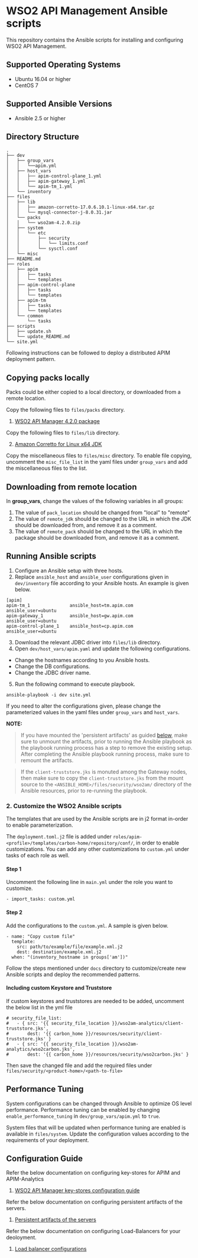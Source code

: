 # WSO2 API Management Ansible scripts

This repository contains the Ansible scripts for installing and configuring WSO2 API Management.

## Supported Operating Systems

- Ubuntu 16.04 or higher
- CentOS 7

## Supported Ansible Versions

- Ansible 2.5 or higher

## Directory Structure
```
.
├── dev
│   ├── group_vars
│   │   └──apim.yml
│   ├── host_vars
│   │   ├── apim-control-plane_1.yml
│   │   ├── apim-gateway_1.yml
│   │   └── apim-tm_1.yml
│   └── inventory
├── files
│   ├── lib
│   │   ├── amazon-corretto-17.0.6.10.1-linux-x64.tar.gz
│   │   └── mysql-connector-j-8.0.31.jar
│   └── packs
│   │   └── wso2am-4.2.0.zip
│   ├── system
│   │   └── etc
│   │       ├── security
│   │       │   └── limits.conf
│   │       └── sysctl.conf
│   └── misc
├── README.md
├── roles
│   ├── apim
│   │   ├── tasks
│   │   └── templates
│   ├── apim-control-plane
│   │   ├── tasks
│   │   └── templates
│   ├── apim-tm
│   │   ├── tasks
│   │   └── templates
│   └── common
│       └── tasks
├── scripts
│   ├── update.sh
│   └── update_README.md
└── site.yml

```

Following instructions can be followed to deploy a distributed APIM deployment pattern.


## Copying packs locally
Packs could be either copied to a local directory, or downloaded from a remote location.

Copy the following files to `files/packs` directory.

1. [WSO2 API Manager 4.2.0 package](https://wso2.com/api-management/install/)

Copy the following files to `files/lib` directory.

2. [Amazon Corretto for Linux x64 JDK](https://docs.aws.amazon.com/corretto/latest/corretto-17-ug/downloads-list.html)

Copy the miscellaneous files to `files/misc` directory. To enable file copying,  uncomment the `misc_file_list` in the yaml files under `group_vars` and add the miscellaneous files to the list.

## Downloading from remote location

In **group_vars**, change the values of the following variables in all groups:
1. The value of `pack_location` should be changed from "local" to "remote"
2. The value of `remote_jdk` should be changed to the URL in which the JDK should be downloaded from, and remove it as a comment.
3. The value of `remote_pack` should be changed to the URL in which the package should be downloaded from, and remove it as a comment.

## Running Ansible scripts
1. Configure an Ansible setup with three hosts.
2. Replace `ansible_host` and `ansible_user` configurations given in `dev/inventory` file according to your Ansible hosts. An example is given below.

```
[apim]
apim-tm_1               ansible_host=tm.apim.com     ansible_user=ubuntu
apim-gateway_1          ansible_host=gw.apim.com     ansible_user=ubuntu
apim-control-plane_1    ansible_host=cp.apim.com     ansible_user=ubuntu
```

3. Download the relevant JDBC driver into `files/lib` directory.
4. Open `dev/host_vars/apim.yaml` and update the following configurations.
  - Change the hostnames according to you Ansible hosts.
  - Change the DB configurations.
  - Change the JDBC driver name.

5. Run the following command to execute playbook.

`ansible-playbook -i dev site.yml`

If you need to alter the configurations given, please change the parameterized values in the yaml files under `group_vars` and `host_vars`.

**NOTE:**
> If you have mounted the 'persistent artifacts' as guided [below](##configuration-guide), make sure to unmount the artifacts, prior to running the Ansible playbook as the playbook running process has a step to remove the existing setup. After completing the Ansible playbook running process, make sure to remount the artifacts.

> If the `client-truststore.jks` is monuted among the Gateway nodes, then make sure to copy the `client-truststore.jks` from the mount source to the `<ANSIBLE_HOME>/files/security/wso2am/` directory of the Ansible resources, prior to re-running the playbook.

### 2. Customize the WSO2 Ansible scripts

The templates that are used by the Ansible scripts are in j2 format in-order to enable parameterization.

The `deployment.toml.j2` file is added under `roles/apim-<profile>/templates/carbon-home/repository/conf/`, in order to enable customizations. You can add any other customizations to `custom.yml` under tasks of each role as well.

#### Step 1
Uncomment the following line in `main.yml` under the role you want to customize.
```
- import_tasks: custom.yml
```

#### Step 2
Add the configurations to the `custom.yml`. A sample is given below.

```
- name: "Copy custom file"
  template:
    src: path/to/example/file/example.xml.j2
    dest: destination/example.xml.j2
  when: "(inventory_hostname in groups['am'])"
```

Follow the steps mentioned under `docs` directory to customize/create new Ansible scripts and deploy the recommended patterns.

#### Including custom Keystore and Truststore
If custom keystores and truststores are needed to be added, uncomment the below list in the yml file
```
# security_file_list:
#   - { src: '{{ security_file_location }}/wso2am-analytics/client-truststore.jks',
#       dest: '{{ carbon_home }}/resources/security/client-truststore.jks' }
#   - { src: '{{ security_file_location }}/wso2am-analytics/wso2carbon.jks',
#       dest: '{{ carbon_home }}/resources/security/wso2carbon.jks' }
```
Then save the changed file and add the required files under `files/security/<product-home>/<path-to-file>`

## Performance Tuning

System configurations can be changed through Ansible to optimize OS level performance. Performance tuning can be enabled by changing `enable_performance_tuning` in `dev/group_vars/apim.yml` to `true`.

System files that will be updated when performance tuning are enabled is available in `files/system`. Update the configuration values according to the requirements of your deployment.

## Configuration Guide

Refer the below documentation on configuring key-stores for APIM and APIM-Analytics
1. [WSO2 API Manager key-stores configuration guide](https://apim.docs.wso2.com/en/latest/install-and-setup/setup/security/configuring-keystores/configuring-keystores-in-wso2-api-manager/)

Refer the below documentation on configuring persistent artifacts of the servers.
1. [Persistent artifacts of the servers](https://apim.docs.wso2.com/en/latest/install-and-setup/setup/reference/common-runtime-and-configuration-artifacts/)

Refer the below documentation on configuring Load-Balancers for your deoloyment.
1. [Load balancer configurations](https://apim.docs.wso2.com/en/latest/install-and-setup/setup/setting-up-proxy-server-and-the-load-balancer/configuring-the-proxy-server-and-the-load-balancer/)

